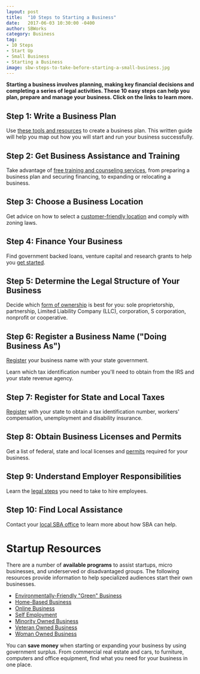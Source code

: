 ```yaml
---
layout: post
title:  "10 Steps to Starting a Business"
date:   2017-06-03 10:30:00 -0400
author: SBWorks
category: Business
tag:
- 10 Steps
- Start Up
- Small Business
- Starting a Business
image: sbw-steps-to-take-before-starting-a-small-business.jpg
---
```


**Starting a business involves planning, making key financial decisions and completing a series of legal activities. These 10 easy steps can help you plan, prepare and manage your business. Click on the links to learn more.**

## Step 1: Write a Business Plan

Use [these tools and resources](https://www.sba.gov/category/navigation-structure/starting-managing-business/starting-business/how-write-business-plan) to create a business plan. This written guide will help you map out how you will start and run your business successfully.

## Step 2: Get Business Assistance and Training

Take advantage of [free training and counseling services](https://www.sba.gov/category/navigation-structure/counseling-training), from preparing a business plan and securing financing, to expanding or relocating a business.

## Step 3: Choose a Business Location

Get advice on how to select a [customer-friendly location](https://www.sba.gov/content/tips-choosing-business-location) and comply with zoning laws.

## Step 4: Finance Your Business

Find government backed loans, venture capital and research grants to help you [get started](https://www.sba.gov/category/navigation-structure/loans-grants/small-business-loans/sba-loan-programs).

## Step 5: Determine the Legal Structure of Your Business

Decide which [form of ownership](https://www.sba.gov/content/business-structure-and-tax-implications) is best for you: sole proprietorship, partnership, Limited Liability Company (LLC), corporation, S corporation, nonprofit or cooperative.

## Step 6: Register a Business Name ("Doing Business As")

[Register](https://www.sba.gov/content/register-your-fictitious-or-doing-business-dba-name) your business name with your state government.

Learn which tax identification number you'll need to obtain from the IRS and your state revenue agency.

## Step 7: Register for State and Local Taxes

[Register](https://www.sba.gov/content/learn-about-your-state-and-local-tax-obligations) with your state to obtain a tax identification number, workers' compensation, unemployment and disability insurance.

## Step 8: Obtain Business Licenses and Permits

Get a list of federal, state and local licenses and [permits](https://www.sba.gov/content/obtaining-business-licenses-permits) required for your business.

## Step 9: Understand Employer Responsibilities

Learn the [legal steps](https://www.sba.gov/content/10-steps-hiring-your-first-employee) you need to take to hire employees.

## Step 10: Find Local Assistance

Contact your [local SBA office](https://www.sba.gov/tools/local-assistance/districtoffices) to learn more about how SBA can help.

# Startup Resources

There are a number of **available programs** to assist startups, micro businesses, and underserved or disadvantaged groups. The following resources provide information to help specialized audiences start their own businesses.

  - [Environmentally-Friendly "Green" Business](https://www.sba.gov/content/starting-green-business)
  - [Home-Based Business](https://www.sba.gov/content/home-based-business)
  - [Online Business](https://www.sba.gov/content/setting-online-business)
  - [Self Employment](https://www.sba.gov/content/self-employed-independent-contractors)
  - [Minority Owned Business](https://www.sba.gov/content/minority-owned-businesses)
  - [Veteran Owned Business](https://www.sba.gov/content/veteran-service-disabled-veteran-owned)
  - [Woman Owned Business](https://www.sba.gov/content/women-owned-businesses)

You can **save money** when starting or expanding your business by using government surplus. From commercial real estate and cars, to furniture, computers and office equipment, find what you need for your business in one place.
